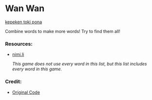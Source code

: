 # Wan Wan

[kepeken toki pona](OLUKINEMI.md)

Combine words to make more words! Try to find them all!

### Resources:
* [nimi.li](https://nimi.li/)

    *This game does not use every word in this list, but this list includes every word in this game.*

### Credit:
* [Original Code](https://github.com/vZekii/alchemy)
